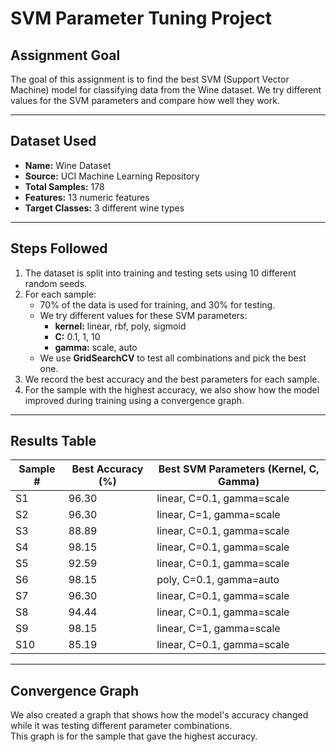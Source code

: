 # SVM Parameter Tuning Project

## Assignment Goal

The goal of this assignment is to find the best SVM (Support Vector Machine) model for classifying data from the Wine dataset. We try different values for the SVM parameters and compare how well they work.

---

## Dataset Used

- **Name:** Wine Dataset  
- **Source:** UCI Machine Learning Repository  
- **Total Samples:** 178  
- **Features:** 13 numeric features  
- **Target Classes:** 3 different wine types  

---

## Steps Followed

1. The dataset is split into training and testing sets using 10 different random seeds.  
2. For each sample:
   - 70% of the data is used for training, and 30% for testing.
   - We try different values for these SVM parameters:
     - **kernel:** linear, rbf, poly, sigmoid
     - **C:** 0.1, 1, 10
     - **gamma:** scale, auto
   - We use **GridSearchCV** to test all combinations and pick the best one.
3. We record the best accuracy and the best parameters for each sample.
4. For the sample with the highest accuracy, we also show how the model improved during training using a convergence graph.

---

## Results Table

| Sample # | Best Accuracy (%) | Best SVM Parameters (Kernel, C, Gamma) |
|----------|-------------------|----------------------------------------|
| S1       | 96.30             | linear, C=0.1, gamma=scale             |
| S2       | 96.30             | linear, C=1, gamma=scale               |
| S3       | 88.89             | linear, C=0.1, gamma=scale             |
| S4       | 98.15             | linear, C=0.1, gamma=scale             |
| S5       | 92.59             | linear, C=0.1, gamma=scale             |
| S6       | 98.15             | poly, C=0.1, gamma=auto                |
| S7       | 96.30             | linear, C=0.1, gamma=scale             |
| S8       | 94.44             | linear, C=0.1, gamma=scale             |
| S9       | 98.15             | linear, C=1, gamma=scale               |
| S10      | 85.19             | linear, C=0.1, gamma=scale             |

---

## Convergence Graph

We also created a graph that shows how the model's accuracy changed while it was testing different parameter combinations.  
This graph is for the sample that gave the highest accuracy.




